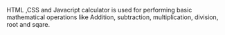 HTML ,CSS and Javacript calculator is used for performing basic mathematical operations like Addition, subtraction, multiplication,  division,  root and sqare.
